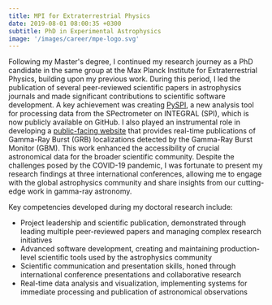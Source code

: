 ```yaml
---
title: MPI for Extraterrestrial Physics
date: 2019-08-01 08:00:35 +0300
subtitle: PhD in Experimental Astrophysics
image: '/images/career/mpe-logo.svg'
---
```


Following my Master's degree, I continued my research journey as a PhD candidate in the same group at the Max Planck Institute for Extraterrestrial Physics, building upon my previous work. During this period, I led the publication of several peer-reviewed scientific papers in astrophysics journals and made significant contributions to scientific software development. A key achievement was creating [PySPI](https://github.com/BjoernBiltzinger/pyspi/tree/master/pyspi), a new analysis tool for processing data from the SPectrometer on INTEGRAL (SPI), which is now publicly available on GitHub.
I also played an instrumental role in developing a [public-facing website](grb.mpe.mpg.de) that provides real-time publications of Gamma-Ray Burst (GRB) localizations detected by the Gamma-Ray Burst Monitor (GBM). This work enhanced the accessibility of crucial astronomical data for the broader scientific community. Despite the challenges posed by the COVID-19 pandemic, I was fortunate to present my research findings at three international conferences, allowing me to engage with the global astrophysics community and share insights from our cutting-edge work in gamma-ray astronomy.

Key competencies developed during my doctoral research include:

* Project leadership and scientific publication, demonstrated through leading multiple peer-reviewed papers and managing complex research initiatives
* Advanced software development, creating and maintaining production-level scientific tools used by the astrophysics community
* Scientific communication and presentation skills, honed through international conference presentations and collaborative research
* Real-time data analysis and visualization, implementing systems for immediate processing and publication of astronomical observations
